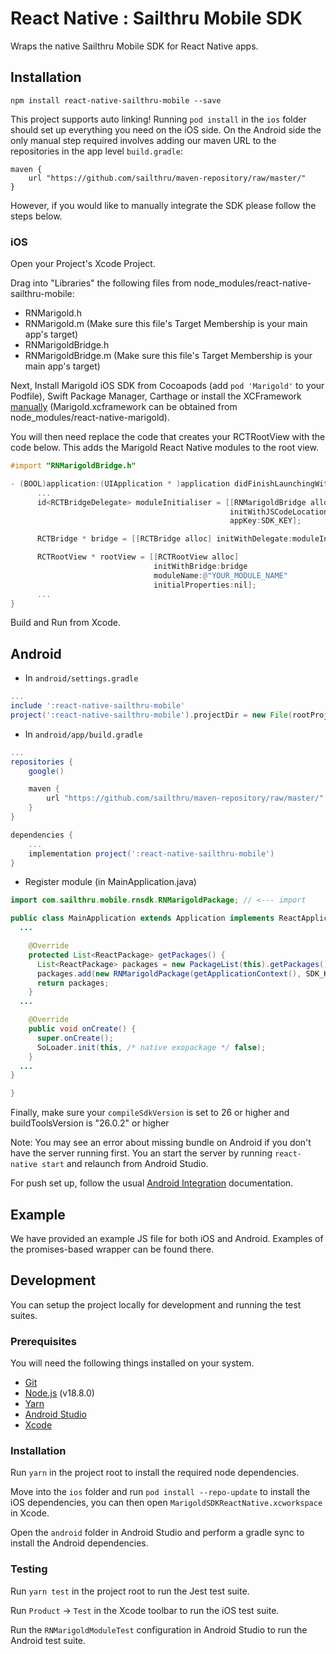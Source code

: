 # React Native : Sailthru Mobile SDK

Wraps the native Sailthru Mobile SDK for React Native apps.

## Installation

`npm install react-native-sailthru-mobile --save`

This project supports auto linking!
Running `pod install` in the `ios` folder should set up everything you need on the iOS side. On the Android side the only manual step required involves adding our maven URL to the repositories in the app level `build.gradle`:

```
maven {
    url "https://github.com/sailthru/maven-repository/raw/master/"
}
```

However, if you would like to manually integrate the SDK please follow the steps below.


### iOS

Open your Project's Xcode Project.

Drag into "Libraries" the following files from node_modules/react-native-sailthru-mobile:

 * RNMarigold.h
 * RNMarigold.m (Make sure this file's Target Membership is your main app's target)
 * RNMarigoldBridge.h
 * RNMarigoldBridge.m (Make sure this file's Target Membership is your main app's target)

Next, Install Marigold iOS SDK from Cocoapods (add `pod 'Marigold'` to your Podfile), Swift Package Manager, Carthage or install the XCFramework [manually](https://docs.mobile.sailthru.com/docs/ios-integration#section-manual-integration) (Marigold.xcframework can be obtained from node_modules/react-native-marigold).

You will then need replace the code that creates your RCTRootView with the code below. This adds the Marigold React Native modules to the root view.

```Objective-C
#import "RNMarigoldBridge.h"

- (BOOL)application:(UIApplication * )application didFinishLaunchingWithOptions:(NSDictionary * )launchOptions {
      ...
      id<RCTBridgeDelegate> moduleInitialiser = [[RNMarigoldBridge alloc]
                                                 initWithJSCodeLocation:jsCodeLocation   // JS Code location used here should be same location used before
                                                 appKey:SDK_KEY];                        // Obtain SDK key from your Sailthru Mobile app settings

      RCTBridge * bridge = [[RCTBridge alloc] initWithDelegate:moduleInitialiser launchOptions:launchOptions];

      RCTRootView * rootView = [[RCTRootView alloc]
                                initWithBridge:bridge
                                moduleName:@"YOUR_MODULE_NAME"
                                initialProperties:nil];
      ...
}
```

Build and Run from Xcode.

## Android

* In `android/settings.gradle`

```gradle
...
include ':react-native-sailthru-mobile'
project(':react-native-sailthru-mobile').projectDir = new File(rootProject.projectDir, '../node_modules/react-native-sailthru-mobile/android')
```

* In `android/app/build.gradle`

```gradle
...
repositories {
    google()

    maven {
        url "https://github.com/sailthru/maven-repository/raw/master/"
    }
}

dependencies {
    ...
    implementation project(':react-native-sailthru-mobile')
}
```


* Register module (in MainApplication.java)

```java
import com.sailthru.mobile.rnsdk.RNMarigoldPackage; // <--- import

public class MainApplication extends Application implements ReactApplication {
  ...

    @Override
    protected List<ReactPackage> getPackages() {
      List<ReactPackage> packages = new PackageList(this).getPackages();
      packages.add(new RNMarigoldPackage(getApplicationContext(), SDK_KEY)); // Obtain SDK key from your Sailthru Mobile app settings
      return packages;
    }
  ...

    @Override
    public void onCreate() {
      super.onCreate();
      SoLoader.init(this, /* native exopackage */ false);
    }
  ...
}

}
```

Finally, make sure your `compileSdkVersion` is set to 26 or higher and buildToolsVersion is "26.0.2" or higher


Note: You may see an error about missing bundle on Android if you don't have the server running first. You an start the server by running `react-native start` and relaunch from Android Studio.

For push set up, follow the usual [Android Integration](https://docs.mobile.sailthru.com/docs/android-integration) documentation.

## Example

We have provided an example JS file for both iOS and Android. Examples of the promises-based wrapper can be found there.

## Development

You can setup the project locally for development and running the test suites.

### Prerequisites

You will need the following things installed on your system.

* [Git](https://git-scm.com/)
* [Node.js](https://nodejs.org/) (v18.8.0)
* [Yarn](https://yarnpkg.com/)
* [Android Studio](https://developer.android.com/studio)
* [Xcode](https://developer.apple.com/xcode/)

### Installation

Run `yarn` in the project root to install the required node dependencies.

Move into the `ios` folder and run `pod install --repo-update` to install the iOS dependencies, you can then open `MarigoldSDKReactNative.xcworkspace` in Xcode.

Open the `android` folder in Android Studio and perform a gradle sync to install the Android dependencies.

### Testing

Run `yarn test` in the project root to run the Jest test suite.

Run `Product` -> `Test` in the Xcode toolbar to run the iOS test suite.

Run the `RNMarigoldModuleTest` configuration in Android Studio to run the Android test suite.
